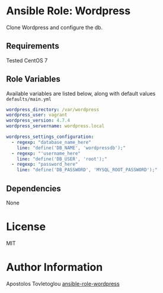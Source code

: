 # Ansible Role: Wordpress

Clone Wordpress and configure the db.

## Requirements

Tested CentOS 7

## Role Variables

Available variables are listed below, along with default values `defaults/main.yml`

```yml
wordpress_directory: /var/wordpress
wordpress_user: vagrant
wordpress_version: 4.7.4
wordpress_servername: wordpress.local

wordpress_settings_configuration:
  - regexp: "database_name_here"
    line: "define('DB_NAME', 'wordpressdb');"
  - regexp: "'username_here"
    line: "define('DB_USER', 'root');"
  - regexp: "password_here"
    line: "define('DB_PASSWORD', 'MYSQL_ROOT_PASSWORD');"
```

## Dependencies

None

# License

MIT

# Author Information

Apostolos Tovletoglou [ansible-role-wordpress](https://github.com/tovletoglou/ansible-role-wordpress)
